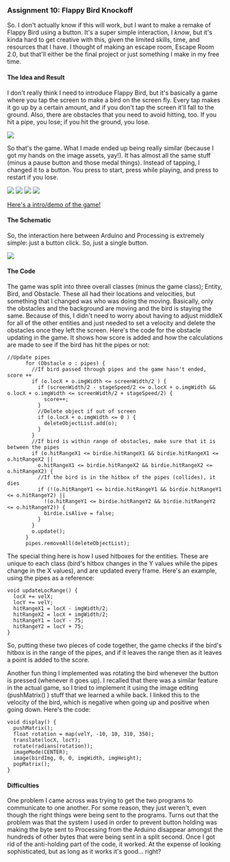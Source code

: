 ### Assignment 10: Flappy Bird Knockoff

So. I don't actually know if this will work, but I want to make a remake of Flappy Bird using a button. It's a super simple interaction, I *know*, but it's kinda hard to get creative with this, given the limited skills, time, and resources that I have. I thought of making an escape room, Escape Room 2.0, but that'll either be the final project or just something I make in my free time.

#### The Idea and Result

I don't really think I need to introduce Flappy Bird, but it's basically a game where you tap the screen to make a bird on the screen fly. Every tap makes it go up by a certain amount, and if you don't tap the screen it'll fall to the ground. Also, there are obstacles that you need to avoid hitting, too. If you hit a pipe, you lose; if you hit the ground, you lose.

![](flappybirdpic.jpg)

So that's the game. What I made ended up being really similar (because I got my hands on the image assets, yay!). It has almost all the same stuff (minus a pause button and those medal things). Instead of tapping, I changed it to a button. You press to start, press while playing, and press to restart if you lose.

![](IM_Assignment10_Pic.jpg)
![](IM_Assignment10_Screenshot1.png)
![](IM_Assignment10_Screenshot2.png)
![](IM_Assignment10_Screenshot3.png)


[Here's a intro/demo of the game!](https://drive.google.com/file/d/184I3wFvarjWNd1MklSBSoUiWSwLQtOfP/view?usp=sharing)

#### The Schematic

So, the interaction here between Arduino and Processing is extremely simple: just a button click. So, just a single button.

![](IM_Assignment10_Schematic.jpg)

#### The Code

The game was split into three overall classes (minus the game class); Entity, Bird, and Obstacle. These all had their locations and velocities, but something that I changed was who was doing the moving. Basically, only the obstacles and the background are moving and the bird is staying the same. Because of this, I didn't need to worry about having to adjust middleX for all of the other entities and just needed to set a velocity and delete the obstacles once they left the screen. Here's the code for the obstacle updating in the game. It shows how score is added and how the calculations are made to see if the bird has hit the pipes or not:

    //Update pipes
          for (Obstacle o : pipes) {
            //If bird passed through pipes and the game hasn't ended, score ++
            if (o.locX + o.imgWidth <= screenWidth/2 ) {
              if (screenWidth/2 - stageSpeed/2 <= o.locX + o.imgWidth && o.locX + o.imgWidth <= screenWidth/2 + stageSpeed/2) {
                score++;
              }
              //Delete object if out of screen
              if (o.locX + o.imgWidth <= 0 ) {
                deleteObjectList.add(o);
              }
            }
            //If bird is within range of obstacles, make sure that it is between the pipes
            if (o.hitRangeX1 <= birdie.hitRangeX1 && birdie.hitRangeX1 <= o.hitRangeX2 || 
              o.hitRangeX1 <= birdie.hitRangeX2 && birdie.hitRangeX2 <= o.hitRangeX2) {
              //If the bird is in the hitbox of the pipes (collides), it dies
              if (!(o.hitRangeY1 <= birdie.hitRangeY1 && birdie.hitRangeY1 <= o.hitRangeY2) || 
                !(o.hitRangeY1 <= birdie.hitRangeY2 && birdie.hitRangeY2 <= o.hitRangeY2)) {
                birdie.isAlive = false;
              }
            }
            o.update();
          }
          pipes.removeAll(deleteObjectList);

The special thing here is how I used hitboxes for the entities. These are unique to each class (bird's hitbox changes in the Y values while the pipes change in the X values), and are updated every frame. Here's an example, using the pipes as a reference:

    void updateLocRange() {
      locX += velX;
      locY += velY;
      hitRangeX1 = locX - imgWidth/2;
      hitRangeX2 = locX + imgWidth/2;
      hitRangeY1 = locY - 75;
      hitRangeY2 = locY + 75;
    }
    
So, putting these two pieces of code together, the game checks if the bird's hitbox is in the range of the pipes, and if it leaves the range then as it leaves a point is added to the score.

Another fun thing I implemented was rotating the bird whenever the button is pressed (whenever it goes up). I recalled that there was a similar feature in the actual game, so I tried to implement it using the image editing (pushMatrix() ) stuff that we learned a while back. I linked this to the velocity of the bird, which is negative when going up and positive when going down. Here's the code:

    void display() {
      pushMatrix();
      float rotation = map(velY, -10, 10, 310, 350);
      translate(locX, locY);
      rotate(radians(rotation));
      imageMode(CENTER);
      image(birdImg, 0, 0, imgWidth, imgHeight);
      popMatrix();
    }


#### Difficulties

One problem I came across was trying to get the two programs to communicate to one another. For some reason, they just weren't, even though the right things were being sent to the programs. Turns out that the problem was that the system I used in order to prevent button holding was making the byte sent to Processing from the Arduino disappear amongst the hundreds of other bytes that were being sent in a split second. Once I got rid of the anti-holding part of the code, it worked. At the expense of looking sophisticated, but as long as it works it's good... right?
